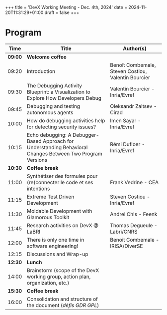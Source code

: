 +++
title = 'DevX Working Meeting - Dec. 4th, 2024'
date = 2024-11-20T11:31:29+01:00
draft = false
+++

# Program

| Time | Title | Author(s) |
| --- | --- | --- |
| **09:00** | **Welcome coffee** | |
| 09:20 | Introduction | Benoît Combemale, Steven Costiou, Valentin Bourcier | 
| 09:30 | The Debugging Activity Blueprint: a Visualization to Explore How Developers Debug | Valentin Bourcier - Inria/Evref |
| 09:45 | Debugging and testing autonomous agents | Oleksandr Zaitsev - Cirad |
| 10:00 | How do debugging activities help for detecting security issues? | Imen Sayar - Inria/Evref |
| 10:15 | Echo debugging: A Debugger-Based Approach for Understanding Behavioral Changes Between Two Program Versions | Rémi Dufloer - Inria/Evref |
| **10:30** | **Coffee break** | |
| 11:00 | Synthétiser des formules pour (re)connecter le code et ses intentions | Frank Vedrine - CEA |
| 11:15 | Extreme Test Driven Development | Steven Costiou - Inria/Evref |
| 11:30 | Moldable Development with Glamorous Toolkit | Andrei Chis - Feenk |
| 11:45 | Research activities on DevX @ LaBRI | Thomas Degueule - Labri/CNRS |
| 12:00 | There is only one time in software engineering! | Benoit Combemale - IRISA/DiverSE |
| 12:15 | Discussions and Wrap-up | |
| **12:30** | **Lunch** | |
| 14:00 | Brainstorm (scope of the DevX working group, action plan, organization, etc.) ||
| **15:30** | **Coffee break** | |
| 16:00 | Consolidation and structure of the document (_défis GDR GPL_) ||
